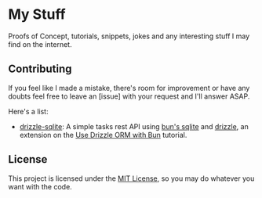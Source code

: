 # My Stuff
Proofs of Concept, tutorials, snippets, jokes and any interesting stuff I may find on the internet.

## Contributing

If you feel like I made a mistake, there's room for improvement or have any doubts feel free to leave an [issue] with your request and I'll answer ASAP.

Here's a list:

- [drizzle-sqlite](./drizzle-sqlite): A simple tasks rest API using [bun's sqlite](https://bun.sh/docs/api/sqlite) and [drizzle](https://orm.drizzle.team/), an extension on the [Use Drizzle ORM with Bun](https://bun.sh/guides/ecosystem/drizzle) tutorial.

## License

This project is licensed under the [MIT License](./LICENSE), so you may do whatever you want with the code.

